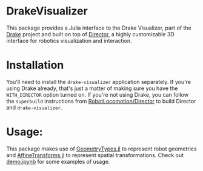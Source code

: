 # DrakeVisualizer

This package provides a Julia interface to the Drake Visualizer, part of the [Drake](http://drake.mit.edu) project and built on top of [Director](https://github.com/RobotLocomotion/director), a highly customizable 3D interface for robotics visualization and interaction.

# Installation

You'll need to install the `drake-visualizer` application separately. If you're using Drake already, that's just a matter of making sure you have the `WITH_DIRECTOR` option turned on. If you're not using Drake, you can follow the `superbuild` instructions from [RobotLocomotion/Director](https://github.com/RobotLocomotion/director) to build Director and `drake-visualizer`.

# Usage:

This package makes use of [GeometryTypes.jl](https://github.com/JuliaGeometry/GeometryTypes.jl) to represent robot geometries and [AffineTransforms.jl](https://github.com/timholy/AffineTransforms.jl) to represent spatial transformations. Check out [demo.ipynb](https://github.com/rdeits/DrakeVisualizer.jl/blob/master/demo.ipynb) for some examples of usage.

